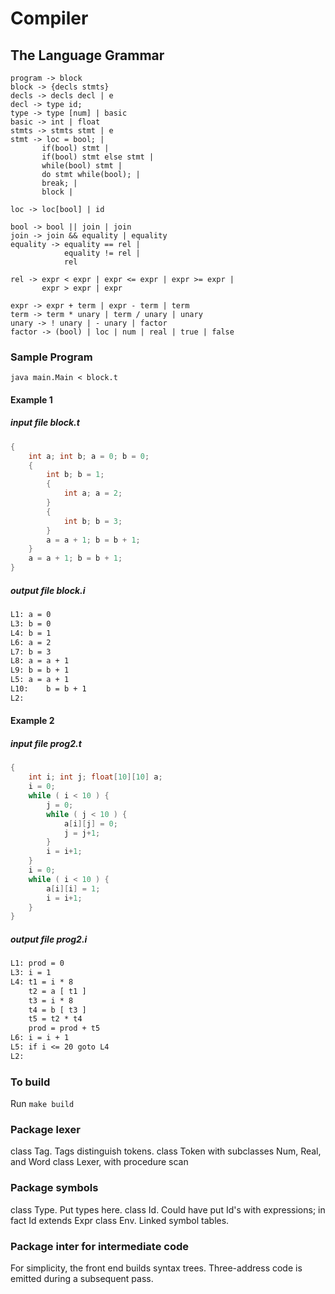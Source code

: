 # Compiler

## The Language Grammar

```bnf
program -> block
block -> {decls stmts}
decls -> decls decl | e
decl -> type id;
type -> type [num] | basic
basic -> int | float
stmts -> stmts stmt | e
stmt -> loc = bool; |
       if(bool) stmt |
       if(bool) stmt else stmt |
       while(bool) stmt |
       do stmt while(bool); |
       break; |
       block |

loc -> loc[bool] | id

bool -> bool || join | join
join -> join && equality | equality
equality -> equality == rel |
            equality != rel |
            rel

rel -> expr < expr | expr <= expr | expr >= expr |
       expr > expr | expr

expr -> expr + term | expr - term | term
term -> term * unary | term / unary | unary
unary -> ! unary | - unary | factor
factor -> (bool) | loc | num | real | true | false
```

### Sample Program

`java main.Main < block.t`

#### Example 1

##### input file block.t

```java
{
	int a; int b; a = 0; b = 0;
	{
		int b; b = 1;
		{
			int a; a = 2;
		}
		{
			int b; b = 3;
		}
		a = a + 1; b = b + 1;
	}
	a = a + 1; b = b + 1;
}

```

##### output file block.i

```txt
L1:	a = 0
L3:	b = 0
L4:	b = 1
L6:	a = 2
L7:	b = 3
L8:	a = a + 1
L9:	b = b + 1
L5:	a = a + 1
L10:	b = b + 1
L2:

```

#### Example 2

##### input file prog2.t

```java
{
	int i; int j; float[10][10] a;
	i = 0;
	while ( i < 10 ) {
		j = 0;
		while ( j < 10 ) {
			a[i][j] = 0;
			j = j+1;
		}
		i = i+1;
	}
	i = 0;
	while ( i < 10 ) {
		a[i][i] = 1;
		i = i+1;
	}
}
```

##### output file prog2.i

```txt
L1:	prod = 0
L3:	i = 1
L4:	t1 = i * 8
	t2 = a [ t1 ]
	t3 = i * 8
	t4 = b [ t3 ]
	t5 = t2 * t4
	prod = prod + t5
L6:	i = i + 1
L5:	if i <= 20 goto L4
L2:
```

### To build

Run `make build`

### Package lexer

class Tag. Tags distinguish tokens.
class Token with subclasses Num, Real, and Word
class Lexer, with procedure scan

### Package symbols

class Type. Put types here.
class Id. Could have put Id's with expressions; in fact Id extends Expr
class Env. Linked symbol tables.

### Package inter for intermediate code

For simplicity, the front end builds syntax trees. Three-address code is
emitted during a subsequent pass.
